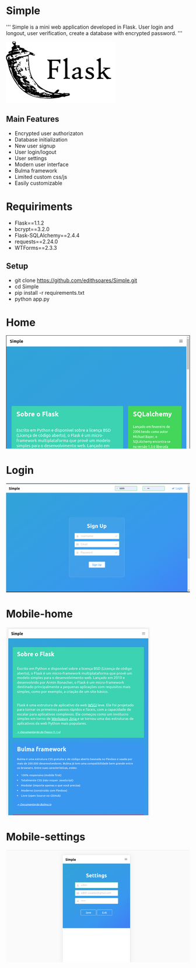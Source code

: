 # Simple

''' Simple is a mini web application developed in Flask. User login and longout, user verification, create a database with encrypted password. '''


![Flask-1.1.2](https://github.com/edithsoares/Simple/blob/master/static/img/flask.png)


## Main Features

- Encrypted user authorizaton
- Database initialization
- New user signup
- User login/logout
- User settings
- Modern user interface
- Bulma framework
- Limited custom css/js
- Easily customizable

# Requiriments

- Flask==1.1.2
- bcrypt==3.2.0
- Flask-SQLAlchemy==2.4.4
- requests==2.24.0
- WTForms==2.3.3

## Setup

- git clone https://github.com/edithsoares/Simple.git
- cd Simple
- pip install -r requirements.txt
- python app.py


# Home
![home](https://github.com/edithsoares/Simple/blob/master/static/img/home.png)

# Login 
![login](https://github.com/edithsoares/Simple/blob/master/static/img/login.png)

# Mobile-home
![mobile](https://github.com/edithsoares/Simple/blob/master/static/img/mobile.png)

# Mobile-settings
![settings-mobile](https://github.com/edithsoares/Simple/blob/master/static/img/settings-mobile.png)
